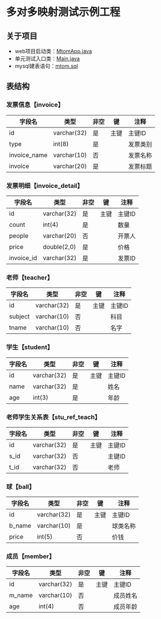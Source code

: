 # 多对多映射测试示例工程

## 关于项目

- web项目启动类：[MtomApp.java](/mtom-web/src/main/java/com/post/m2m/MtomApp.java)
- 单元测试入口类：[Main.java](/mtom-web/src/test/java/com/post/m2m/Main.java)
- mysql建表语句：[mtom.sql](/mtom-web/src/test/resources/DB/mtom.sql)

## 表结构

### 发票信息【invoice】
|字段名 | 类型 | 非空 | 键 | 注释 |
|------ | ---- | --- | --- | ---- |
| id | varchar(32) | 是 | 主键 | 主键ID |
| type | int(8) | 是 |  | 发票类别 |
| invoice_name | varchar(10) |  否  |  | 发票名称 |
| invoice | varchar(20) | 是 |  | 发票标题 |

### 发票明细【invoice_detail】
|字段名 | 类型 | 非空 | 键 | 注释 |
|------ | ---- | --- | --- | ---- |
| id | varchar(32) | 是 | 主键 | 主键ID |
| count | int(4) | 是 |  | 数量 |
| people | varchar(20) |  否  |  | 开票人 |
| price | double(2,0) | 是 |  | 价格 |
| invoice_id | varchar(32) | 是 |  | 发票ID |

### 老师【teacher】
|字段名 | 类型 | 非空 | 键 | 注释 |
|------ | ---- | --- | --- | ---- |
| id | varchar(32) | 是 | 主键 | 主键ID |
| subject | varchar(10) |  否  |  | 科目 |
| tname | varchar(10) |  否  |  | 名字 |

### 学生【student】
|字段名 | 类型 | 非空 | 键 | 注释 |
|------ | ---- | --- | --- | ---- |
| id | varchar(32) | 是 | 主键 | 主键ID |
| name | varchar(32) | 是 |  | 姓名 |
| age | int(3) | 是 |  | 年龄 |

### 老师学生关系表【stu_ref_teach】
|字段名 | 类型 | 非空 | 键 | 注释 |
|------ | ---- | --- | --- | ---- |
| id | varchar(32) | 是 | 主键 | 主键ID |
| s_id | varchar(32) |  否  |  | 主键ID |
| t_id | varchar(32) |  否  |  | 老师 |

### 球【ball】
|字段名 | 类型 | 非空 | 键 | 注释 |
|------ | ---- | --- | --- | ---- |
| id | varchar(32) | 是 | 主键 | 主键ID |
| b_name | varchar(10) | 是 |  | 球类名称 |
| price | int(5) |  否  |  | 价钱 |

### 成员【member】
|字段名 | 类型 | 非空 | 键 | 注释 |
|------ | ---- | --- | --- | ---- |
| id | varchar(32) | 是 | 主键 | 主键ID |
| m_name | varchar(10) |  否  |  | 成员姓名 |
| age | int(4) |  否  |  | 成员年龄 |
